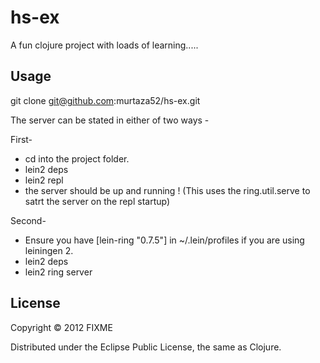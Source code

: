 # hs-ex

A fun clojure project with loads of learning.....

## Usage

git clone git@github.com:murtaza52/hs-ex.git

The server can be stated in either of two ways - 

First- 
+ cd into the project folder.
+ lein2 deps
+ lein2 repl
+ the server should be up and running ! (This uses the ring.util.serve to satrt the server on the repl startup)

Second-
+ Ensure you have [lein-ring "0.7.5"] in ~/.lein/profiles if you are using leiningen 2.
+ lein2 deps
+ lein2 ring server

## License

Copyright © 2012 FIXME

Distributed under the Eclipse Public License, the same as Clojure.
